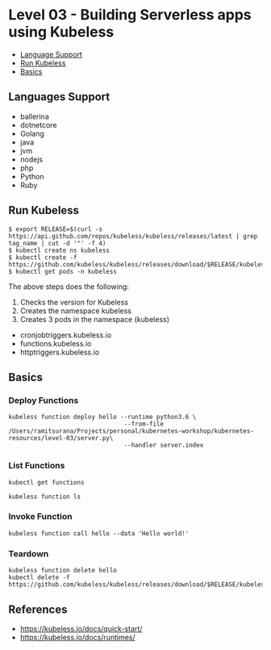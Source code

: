 # Level 03 - Building Serverless apps using Kubeless

*  [Language Support](#language-support)
*  [Run Kubeless](#run-kubeless)
*  [Basics](#basics)

## Languages Support

* ballerina
* dotnetcore
* Golang
* java
* jvm
* nodejs
* php
* Python
* Ruby

## Run Kubeless

```
$ export RELEASE=$(curl -s https://api.github.com/repos/kubeless/kubeless/releases/latest | grep tag_name | cut -d '"' -f 4)
$ kubectl create ns kubeless
$ kubectl create -f https://github.com/kubeless/kubeless/releases/download/$RELEASE/kubeless-$RELEASE.yaml
$ kubectl get pods -n kubeless
```

The above steps does the following:
1. Checks the version for Kubeless
2. Creates the namespace kubeless
3. Creates 3 pods in the namespace (kubeless)
- cronjobtriggers.kubeless.io
- functions.kubeless.io
- httptriggers.kubeless.io

## Basics

### Deploy Functions

```
kubeless function deploy hello --runtime python3.6 \
                                --from-file /Users/ramitsurana/Projects/personal/kubernetes-workshop/kubernetes-resources/level-03/server.py\
                                --handler server.index
```

### List Functions

```
kubectl get functions

kubeless function ls
```

### Invoke Function

```
kubeless function call hello --data 'Hello world!'
```

### Teardown

```
kubeless function delete hello
kubectl delete -f https://github.com/kubeless/kubeless/releases/download/$RELEASE/kubeless-$RELEASE.yaml
```

## References

* https://kubeless.io/docs/quick-start/
* https://kubeless.io/docs/runtimes/